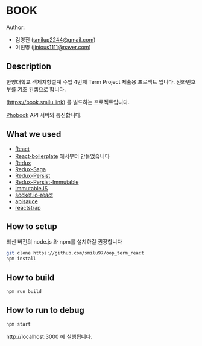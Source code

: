 # BOOK

Author:

- 김영진 (smilup2244@gmail.com)
- 이진명 (jinious1111@naver.com)

## Description

한양대학교 객체지향설계 수업 4번째 Term Project 제출용 프로젝트 입니다. 전화번호부를 기초 컨셉으로 합니다.

(https://book.smilu.link) 를 빌드하는 프로젝트입니다.

[Phobook](https://github.com/smilu97/oop_term_flask) API 서버와 통신합니다.

## What we used

* [React](https://facebook.github.io/react/)
* [React-boilerplate](https://github.com/react-boilerplate/react-boilerplate) 에서부터 만들었습니다
* [Redux](https://github.com/reactjs/redux)
* [Redux-Saga](https://github.com/redux-saga/redux-saga)
* [Redux-Persist](https://github.com/rt2zz/redux-persist)
* [Redux-Persist-Immutable](https://github.com/rt2zz/redux-persist-immutable)
* [ImmutableJS](https://facebook.github.io/immutable-js/)
* [socket.io-react](https://github.com/PlatziDev/socket.io-react)
* [apisauce](https://github.com/skellock/apisauce)
* [reactstrap](https://reactstrap.github.io/)

## How to setup

최신 버전의 node.js 와 npm를 설치하길 권장합니다

```sh
git clone https://github.com/smilu97/oop_term_react
npm install
```

## How to build

```sh
npm run build
```

## How to run to debug

```sh
npm start
```

http://localhost:3000 에 실행됩니다.